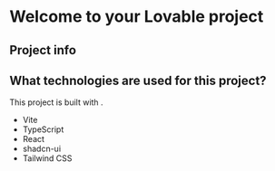 # Welcome to your Lovable project

## Project info

## What technologies are used for this project?

This project is built with .

- Vite
- TypeScript
- React
- shadcn-ui
- Tailwind CSS


